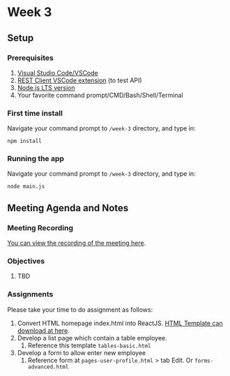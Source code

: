# Week 3

## Setup

### Prerequisites

1. [Visual Studio Code/VSCode](https://code.visualstudio.com/)
1. [REST Client VSCode extension](https://marketplace.visualstudio.com/items?itemName=humao.rest-client) (to test API)
1. [Node.js LTS version](https://nodejs.org/en/download/)
1. Your favorite command prompt/CMD/Bash/Shell/Terminal


### First time install

Navigate your command prompt to `/week-3` directory, and type in:

```shell
npm install
```

### Running the app

Navigate your command prompt to `/week-3` directory, and type in:

```shell
node main.js
```

## Meeting Agenda and Notes

### Meeting Recording

[You can view the recording of the meeting here](https://staging.fxmediawebapp.com/training/react-and-node/study-node-and-react--week-3.mp4).

### Objectives

1. TBD


### Assignments

Please take your time to do assignment as follows:

1. Convert HTML homepage index.html into ReactJS. [HTML Template can download at here](https://drive.google.com/drive/folders/1LOPp8fI7GyEpMi0lL65SaZx6TBukDpPo?usp=sharing).
1. Develop a list page which contain a table employee.
    1. Reference this template `tables-basic.html`
1. Develop a form to allow enter new employee
    1. Reference form at `pages-user-profile.html` > tab Edit. Or `forms-advanced.html`